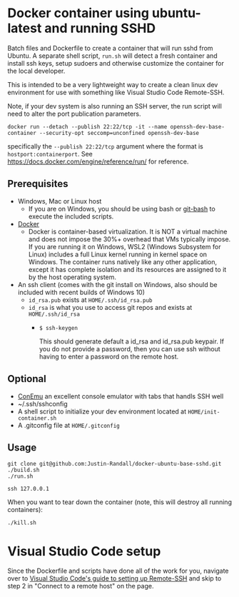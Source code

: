 # Docker container using ubuntu-latest and running SSHD

Batch files and Dockerfile to create a container that will run sshd
from Ubuntu. A separate shell script, ```run.sh``` will detect a fresh
container and install ssh keys, setup sudoers and otherwise customize
the container for the local developer.

This is intended to be a very lightweight way to create a clean linux
dev environment for use with something like Visual Studio Code
Remote-SSH.

Note, if your dev system is also running an SSH server, the run script
will need to alter the port publication parameters.

```shell
docker run --detach --publish 22:22/tcp -it --name openssh-dev-base-container --security-opt seccomp=unconfined openssh-dev-base
```

specifically the `--publish 22:22/tcp` argument where the format is
`hostport:containerport`. See
https://docs.docker.com/engine/reference/run/ for reference.

## Prerequisites

- Windows, Mac or Linux host
  - If you are on Windows, you should be using bash or [git-bash](https://git-scm.com/downloads) to execute the included scripts.
- [Docker](https://www.docker.com/products/docker-desktop)
  - Docker is container-based virtualization. It is NOT a virtual machine and does not
    impose the 30%+ overhead that VMs typically impose. If you are running it on
    Windows, WSL2 (Windows Subsystem for Linux) includes a full Linux kernel running
    in kernel space on Windows. The container runs natively like any other application,
    except it has complete isolation and its resources are assigned to it by the host
    operating system.
- An ssh client (comes with the git install on Windows, also should be included with 
  recent builds of Windows 10)
  - `id_rsa.pub` exists at `HOME/.ssh/id_rsa.pub`
  - `id_rsa` is what you use to access git repos and exists at `HOME/.ssh/id_rsa`
    - ```shell
      $ ssh-keygen
      ```
      This should generate default a id_rsa and id_rsa.pub keypair. If you do not
      provide a password, then you can use ssh without having to enter a password
      on the remote host.

## Optional

- [ConEmu](https://conemu.github.io/) an excellent console emulator with tabs that handls SSH well
- ~/.ssh/sshconfig
- A shell script to initialize your dev environment located at `HOME/init-container.sh`
- A .gitconfig file at `HOME/.gitconfig`

## Usage

```shell
git clone git@github.com:Justin-Randall/docker-ubuntu-base-sshd.git
./build.sh
./run.sh

ssh 127.0.0.1
```

When you want to tear down the container (note, this will destroy all
running containers):

```shell
./kill.sh
```

# Visual Studio Code setup
Since the Dockerfile and scripts have done all of the work for you,
navigate over to
[Visual Studio Code's guide to setting up Remote-SSH](https://code.visualstudio.com/docs/remote/ssh#_connect-to-a-remote-host )
and skip to step 2 in "Connect to a remote host" on the page.
